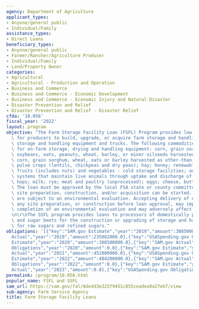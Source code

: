 ```yaml
---
agency: Department of Agriculture
applicant_types:
- Anyone/general public
- Individual/Family
assistance_types:
- Direct Loans
beneficiary_types:
- Anyone/general public
- Farmer/Rancher/Agriculture Producer
- Individual/Family
- Land/Property Owner
categories:
- Agricultural
- Agricultural - Production and Operation
- Business and Commerce
- Business and Commerce - Economic Development
- Business and Commerce - Economic Injury and Natural Disaster
- Disaster Prevention and Relief
- Disaster Prevention and Relief - Disaster Relief
cfda: '10.056'
fiscal_year: '2022'
layout: program
objective: "The Farm Storage Facility Loan (FSFL) Program provides low-interest financing\
  \ for producers to build, upgrade, or acquire farm storage and handling facilities,\
  \ storage and handling equipment and trucks. The following commodities are eligible\
  \ for on-farm storage, drying and handling equipment: corn, grain sorghum, rice,\
  \ soybeans, oats, peanuts, wheat, barley, or minor oilseeds harvested as whole grain;\
  \ corn, grain sorghum, wheat, oats or barley harvested as other-than-whole grain;\
  \ pulse crops (lentils, chickpeas and dry peas); hay; honey; renewable biomass;\
  \ fruits (includes nuts) and vegetables - cold storage facilities; aquaculture (excluding\
  \ systems that maintain live animals through uptake and discharge of water); floriculture;\
  \ hops; milk; rye; meat and poultry (unprocessed); eggs; cheese, butter and yogurt.\
  \ The loan must be approved by the local FSA state or county committee before any\
  \ site preparation, construction, and/or acquisition can be started. All loan requests\
  \ are subject to an environmental evaluation. Accepting delivery of equipment, starting\
  \ any site preparation, or construction before loan approval, may impede the successful\
  \ completion of an environmental evaluation and may adversely affect loan eligibility.\r\
  \n\r\nThe SSFL program provides loans to processors of domestically produced sugarcane\
  \ and sugar beets for the construction or upgrading of storage and handling facilities\
  \ for raw sugars and refined sugars."
obligations: '[{"key":"SAM.gov Estimate","year":"2019","amount":308500000.0},{"key":"SAM.gov
  Actual","year":"2019","amount":235882000.0},{"key":"USASpending.gov Obligations","year":"2019","amount":0.0},{"key":"SAM.gov
  Estimate","year":"2020","amount":308500000.0},{"key":"SAM.gov Actual","year":"2020","amount":410000000.0},{"key":"USASpending.gov
  Obligations","year":"2020","amount":0.0},{"key":"SAM.gov Estimate","year":"2021","amount":400000000.0},{"key":"SAM.gov
  Actual","year":"2021","amount":452800000.0},{"key":"USASpending.gov Obligations","year":"2021","amount":0.0},{"key":"SAM.gov
  Estimate","year":"2022","amount":484200000.0},{"key":"SAM.gov Actual","year":"2022","amount":484200000.0},{"key":"USASpending.gov
  Obligations","year":"2022","amount":0.0},{"key":"SAM.gov Estimate","year":"2023","amount":468500000.0},{"key":"SAM.gov
  Actual","year":"2023","amount":0.0},{"key":"USASpending.gov Obligations","year":"2023","amount":0.0}]'
permalink: /program/10.056.html
popular_name: FSFL and SSFL
sam_url: https://sam.gov/fal/6de4d3e325f9451c855ceadea9a27eb7/view
sub-agency: Farm Service Agency
title: Farm Storage Facility Loans
---
```

